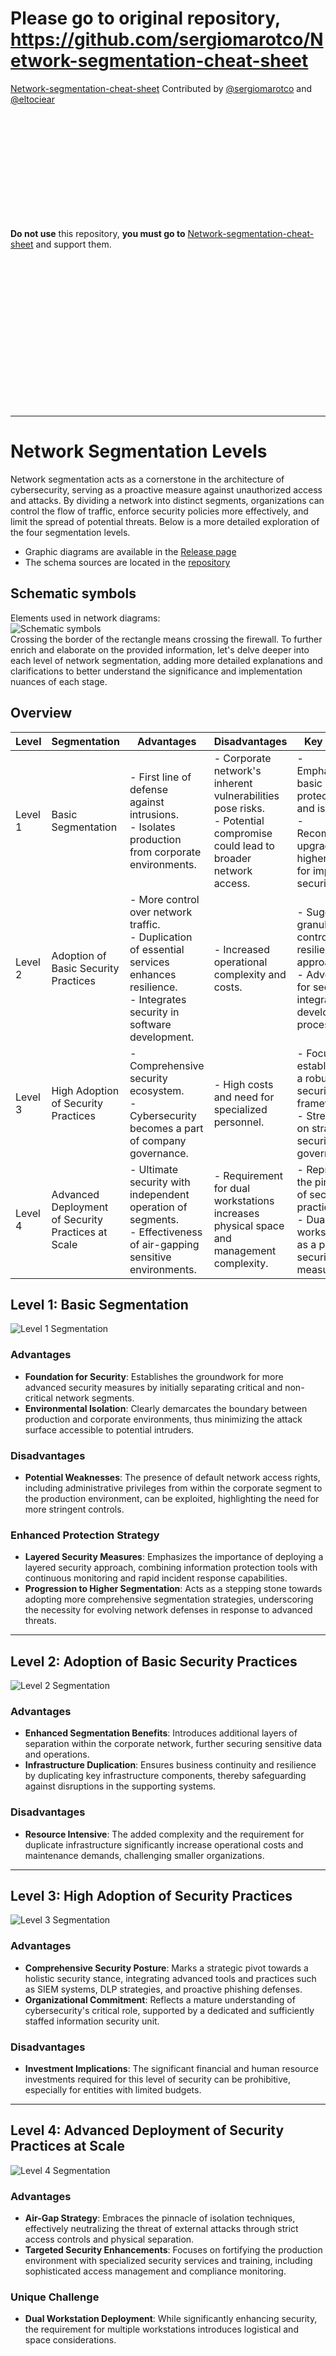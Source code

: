 

# Please go to original repository, https://github.com/sergiomarotco/Network-segmentation-cheat-sheet
[Network-segmentation-cheat-sheet](https://github.com/sergiomarotco/Network-segmentation-cheat-sheet) Contributed by [@sergiomarotco](https://github.com/sergiomarotco) and [@eltociear](https://github.com/eltociear)





<br><br><br><br><br><br><br><br><br><br>


**Do not use** this repository, **you must go to** [Network-segmentation-cheat-sheet](https://github.com/sergiomarotco/Network-segmentation-cheat-sheet) and support them.

<br><br><br><br><br><br><br><br><br><br><br><br><br><br>




---

# Network Segmentation Levels

Network segmentation acts as a cornerstone in the architecture of cybersecurity, serving as a proactive measure against unauthorized access and attacks. By dividing a network into distinct segments, organizations can control the flow of traffic, enforce security policies more effectively, and limit the spread of potential threats. Below is a more detailed exploration of the four segmentation levels.

- Graphic diagrams are available in the [Release page](https://github.com/sergiomarotco/Best-practice-for-network-segmentation/releases)</br>
- The schema sources are located in the [repository](https://github.com/sergiomarotco/Best-practice-for-network-segmentation)

## Schematic symbols
Elements used in network diagrams:<br/>
![Schematic symbols](https://github.com/sergiomarotco/Best-practice-for-network-segmentation/blob/main/Schematic%20symbols/Schematic%20symbols.jpg)<br/>
Crossing the border of the rectangle means crossing the firewall.
To further enrich and elaborate on the provided information, let's delve deeper into each level of network segmentation, adding more detailed explanations and clarifications to better understand the significance and implementation nuances of each stage.

## Overview



| **Level** | **Segmentation** | **Advantages** | **Disadvantages** | **Key Notes** |
|-----------|------------------|----------------|-------------------|---------------|
| Level 1 | Basic Segmentation | - First line of defense against intrusions.<br/>- Isolates production from corporate environments. | - Corporate network's inherent vulnerabilities pose risks.<br/>- Potential compromise could lead to broader network access. | - Emphasizes basic protection and isolation.<br/>- Recommends upgrading to higher levels for improved security. |
| Level 2 | Adoption of Basic Security Practices | - More control over network traffic.<br/>- Duplication of essential services enhances resilience.<br/>- Integrates security in software development. | - Increased operational complexity and costs. | - Suggests a granular control and resilience approach.<br/>- Advocates for security integration in development processes. |
| Level 3 | High Adoption of Security Practices | - Comprehensive security ecosystem.<br/>- Cybersecurity becomes a part of company governance. | - High costs and need for specialized personnel. | - Focuses on establishing a robust security framework.<br/>- Stresses on strategic security governance. |
| Level 4 | Advanced Deployment of Security Practices at Scale | - Ultimate security with independent operation of segments.<br/>- Effectiveness of air-gapping sensitive environments. | - Requirement for dual workstations increases physical space and management complexity. | - Represents the pinnacle of security practices.<br/>- Dual workstations as a pivotal security measure. |


## Level 1: Basic Segmentation

![Level 1 Segmentation](https://github.com/sergiomarotco/Best-practice-for-network-segmentation/releases/download/4.1.1/Network.segmentation.Level.1.jpg)

### Advantages

- **Foundation for Security**: Establishes the groundwork for more advanced security measures by initially separating critical and non-critical network segments.
- **Environmental Isolation**: Clearly demarcates the boundary between production and corporate environments, thus minimizing the attack surface accessible to potential intruders.

### Disadvantages

- **Potential Weaknesses**: The presence of default network access rights, including administrative privileges from within the corporate segment to the production environment, can be exploited, highlighting the need for more stringent controls.

### Enhanced Protection Strategy

- **Layered Security Measures**: Emphasizes the importance of deploying a layered security approach, combining information protection tools with continuous monitoring and rapid incident response capabilities.
- **Progression to Higher Segmentation**: Acts as a stepping stone towards adopting more comprehensive segmentation strategies, underscoring the necessity for evolving network defenses in response to advanced threats.

---

## Level 2: Adoption of Basic Security Practices

![Level 2 Segmentation](https://github.com/sergiomarotco/Best-practice-for-network-segmentation/releases/download/4.1.1/Network.segmentation.Level.2.jpg)

### Advantages

- **Enhanced Segmentation Benefits**: Introduces additional layers of separation within the corporate network, further securing sensitive data and operations.
- **Infrastructure Duplication**: Ensures business continuity and resilience by duplicating key infrastructure components, thereby safeguarding against disruptions in the supporting systems.

### Disadvantages

- **Resource Intensive**: The added complexity and the requirement for duplicate infrastructure significantly increase operational costs and maintenance demands, challenging smaller organizations.

---

## Level 3: High Adoption of Security Practices

![Level 3 Segmentation](https://github.com/sergiomarotco/network-segmentation-cheet-sheet/releases/download/4.1.1/Network.segmentation.Level.3.jpg)

### Advantages

- **Comprehensive Security Posture**: Marks a strategic pivot towards a holistic security stance, integrating advanced tools and practices such as SIEM systems, DLP strategies, and proactive phishing defenses.
- **Organizational Commitment**: Reflects a mature understanding of cybersecurity's critical role, supported by a dedicated and sufficiently staffed information security unit.

### Disadvantages

- **Investment Implications**: The significant financial and human resource investments required for this level of security can be prohibitive, especially for entities with limited budgets.

---

## Level 4: Advanced Deployment of Security Practices at Scale

![Level 4 Segmentation](https://raw.githubusercontent.com/sergiomarotco/Network-segmentation-cheat-sheet/main/Network%20segmentation%20Level%204.jpg)

### Advantages

- **Air-Gap Strategy**: Embraces the pinnacle of isolation techniques, effectively neutralizing the threat of external attacks through strict access controls and physical separation.
- **Targeted Security Enhancements**: Focuses on fortifying the production environment with specialized security services and training, including sophisticated access management and compliance monitoring.

### Unique Challenge

- **Dual Workstation Deployment**: While significantly enhancing security, the requirement for multiple workstations introduces logistical and space considerations.
